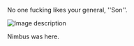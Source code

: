 No one fucking likes your general, ''Son''.

![Image description](https://i1.sndcdn.com/artworks-sTMpewBrWgyWzXXD-MnxoWw-t500x500.jpg)

Nimbus was here.